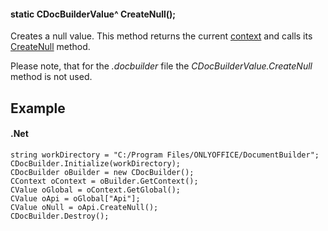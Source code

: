 #### static CDocBuilderValue^ CreateNull();

Creates a null value. This method returns the current [context](/docbuilder/integrationapi/net/cdocbuildercontext) and calls its [CreateNull](/docbuilder/integrationapi/net/cdocbuildercontext/createnull) method.

Please note, that for the *.docbuilder* file the *CDocBuilderValue.CreateNull* method is not used.

## Example

#### .Net

```
string workDirectory = "C:/Program Files/ONLYOFFICE/DocumentBuilder";
CDocBuilder.Initialize(workDirectory);
CDocBuilder oBuilder = new CDocBuilder();
CContext oContext = oBuilder.GetContext();
CValue oGlobal = oContext.GetGlobal();
CValue oApi = oGlobal["Api"];
CValue oNull = oApi.CreateNull();
CDocBuilder.Destroy();
```
